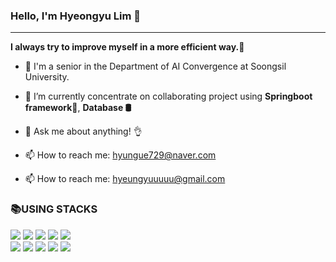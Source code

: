 ### Hello, I'm Hyeongyu Lim 👋
---------------------------------------------------
**I always try to improve myself in a more efficient way.**:runner:


- 🏫 I'm a senior in the Department of AI Convergence at Soongsil University.
- 📖 I’m currently concentrate on collaborating project using **Springboot framework🌱**, **Database 🛢**


- 💬 Ask me about anything! :ok_hand:
- 📫 How to reach me: hyungue729@naver.com
- 📫 How to reach me: hyeungyuuuuu@gmail.com

<div><h3>📚USING STACKS</h3></div>
<div>
    <img src="https://img.shields.io/badge/java-007396?style=for-the-badge&logo=java&logoColor=white">
    <img src="https://img.shields.io/badge/python-3776AB?style=for-the-badge&logo=python&logoColor=white"> 
    <img src="https://img.shields.io/badge/spring-6DB33F?style=for-the-badge&logo=spring&logoColor=white"> 
    <img src="https://img.shields.io/badge/Spring Boot-6DB33F?style=for-the-badge&logo=Spring Boot&logoColor=white">
    <img src="https://img.shields.io/badge/mysql-4479A1?style=for-the-badge&logo=mysql&logoColor=white"> 
  <br>
    <img src="https://img.shields.io/badge/linux-FCC624?style=for-the-badge&logo=linux&logoColor=black"> 
    <img src="https://img.shields.io/badge/amazonaws-232F3E?style=for-the-badge&logo=amazonaws&logoColor=white"> 
    <img src="https://img.shields.io/badge/Docker-2496ED?style=for-the-badge&logo=Docker&logoColor=white"/>
    <img src="https://img.shields.io/badge/github-181717?style=for-the-badge&logo=github&logoColor=white">
    <img src="https://img.shields.io/badge/git-F05032?style=for-the-badge&logo=git&logoColor=white">


</div>
